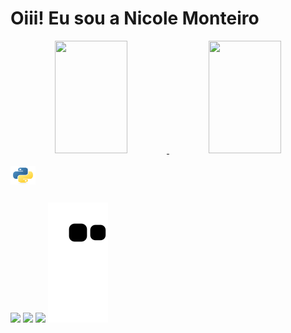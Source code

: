 # Oiii! Eu sou a Nicole Monteiro

<div align="center">
  <a href="https://github.com/nicoledias418">
 <img height="180em" src="https://github-readme-stats.vercel.app/api?username=nicoledias418&show_icons=true&theme=dracula&include_all_commits=true&count_private=true"<img width="48%" src="link">
 <img height="180em" src="https://github-readme-stats.vercel.app/api/top-langs/?username=nicoledias418&layout=compact&langs_count=7&theme=dracula" <img width="48%" src="link">
</div>
<div style="display: inline_block"><br>
  <img align="center" alt="Rafa-Python" height="30" width="40" src="https://raw.githubusercontent.com/devicons/devicon/master/icons/python/python-original.svg">
</div>
  
  ##
 
<div> 

  <a href="https://instagram.com/nicolemonteirow" target="_blank"><img src="https://img.shields.io/badge/-Instagram-%23E4405F?style=for-the-badge&logo=instagram&logoColor=white" target="_blank"></a>
 <a href="https://discord.com/channels/" target="_blank"><img src="https://img.shields.io/badge/Discord-7289DA?style=for-the-badge&logo=discord&logoColor=white" target="_blank"></a> 
 <a href="https://www.linkedin.com/in/nic-elaine-867542240/" target="_blank"><img src="https://img.shields.io/badge/-LinkedIn-%230077B5?style=for-the-badge&logo=linkedin&logoColor=white" target="_blank"></a> 
    ![Snake animation](https://github.com/rafaballerini/rafaballerini/blob/output/github-contribution-grid-snake.svg)
 
</div>
